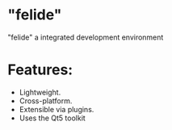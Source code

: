 # "felide"

"felide" a integrated development environment

# Features:
* Lightweight.
* Cross-platform.
* Extensible via plugins.
* Uses the Qt5 toolkit
